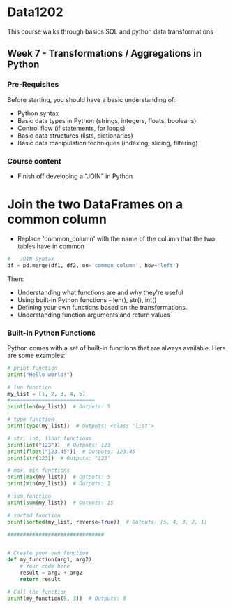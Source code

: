 # Data1202
This course walks through basics SQL and python data transformations


##  Week 7 - Transformations / Aggregations in Python

### Pre-Requisites 
Before starting, you should have a basic understanding of:

- Python syntax
- Basic data types in Python (strings, integers, floats, booleans)
- Control flow (if statements, for loops)
- Basic data structures (lists, dictionaries)
- Basic data manipulation techniques (indexing, slicing, filtering)


### Course content
- Finish off developing a "JOIN" in Python

# Join the two DataFrames on a common column
- Replace 'common_column' with the name of the column that the two tables have in common

```py
#   JOIN Syntax
df = pd.merge(df1, df2, on='common_column', how='left')
```


Then: 
- Understanding what functions are and why they're useful
- Using built-in Python functions - len(), str(), int()
- Defining your own functions based on the transformations. 
- Understanding function arguments and return values



### Built-in Python Functions

Python comes with a set of built-in functions that are always available. Here are some examples:

```python
# print function
print("Hello world!")

# len function
my_list = [1, 2, 3, 4, 5]
#===========================
print(len(my_list))  # Outputs: 5

# type function
print(type(my_list))  # Outputs: <class 'list'>

# str, int, float functions
print(int("123"))  # Outputs: 123
print(float("123.45"))  # Outputs: 123.45
print(str(123))  # Outputs: "123"

# max, min functions
print(max(my_list))  # Outputs: 5
print(min(my_list))  # Outputs: 1

# sum function
print(sum(my_list))  # Outputs: 15

# sorted function
print(sorted(my_list, reverse=True))  # Outputs: [5, 4, 3, 2, 1]

###############################


# Create your own function 
def my_function(arg1, arg2):
    # Your code here
    result = arg1 + arg2
    return result

# Call the function
print(my_function(5, 3))  # Outputs: 8


```
